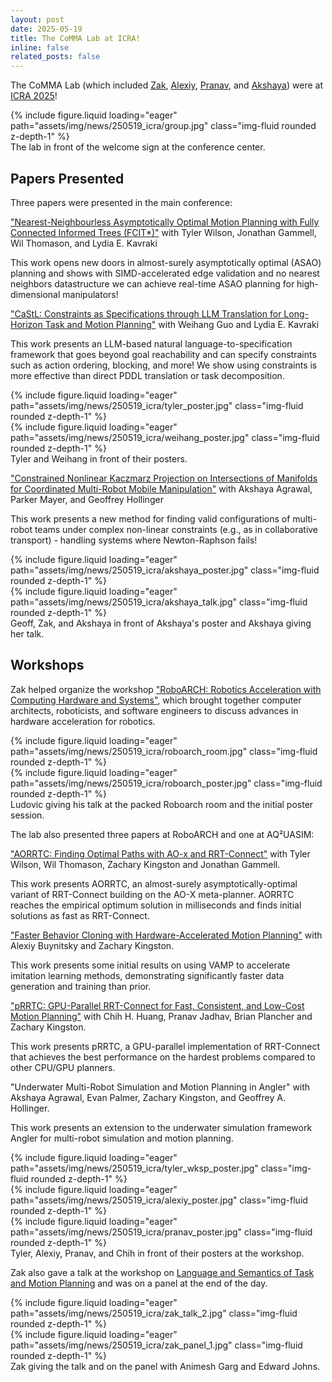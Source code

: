 ```yaml
---
layout: post
date: 2025-05-19
title: The CoMMA Lab at ICRA!
inline: false
related_posts: false
---
```


The CoMMA Lab (which included [Zak](/members/zak), [Alexiy](/members/alexiy), [Pranav](/members/pranav), and [Akshaya](https://www.akshayaagrawal.com/)) were at [ICRA 2025](https://2025.ieee-icra.org/)!

<div class="row mt-5 justify-content-center">
    <div class="col-md-8 mt-3 mt-md-0">
        {% include figure.liquid loading="eager" path="assets/img/news/250519_icra/group.jpg" class="img-fluid rounded z-depth-1" %}
    </div>
</div>
<div class="caption text-center">
The lab in front of the welcome sign at the conference center.
</div>

## Papers Presented

Three papers were presented in the main conference:

["Nearest-Neighbourless Asymptotically Optimal Motion Planning with Fully Connected Informed Trees (FCIT*)"](/publications#wilson2025fcit)
with Tyler Wilson, Jonathan Gammell, Wil Thomason, and Lydia E. Kavraki

This work opens new doors in almost-surely asymptotically optimal (ASAO) planning and shows with SIMD-accelerated edge validation and no nearest neighbors datastructure we can achieve real-time ASAO planning for high-dimensional manipulators!

["CaStL: Constraints as Specifications through LLM Translation for Long-Horizon Task and Motion Planning"](/publications#guo2025castl)
with Weihang Guo and Lydia E. Kavraki

This work presents an LLM-based natural language-to-specification framework that goes beyond goal reachability and can specify constraints such as action ordering, blocking, and more! We show using constraints is more effective than direct PDDL translation or task decomposition.


<div class="row mt-3 justify-content-center">
    <div class="col-sm mt-3 mt-md-0">
        {% include figure.liquid loading="eager" path="assets/img/news/250519_icra/tyler_poster.jpg" class="img-fluid rounded z-depth-1" %}
    </div>
    <div class="col-sm mt-3 mt-md-0">
        {% include figure.liquid loading="eager" path="assets/img/news/250519_icra/weihang_poster.jpg" class="img-fluid rounded z-depth-1" %}
    </div>
</div>
<div class="caption text-center">
Tyler and Weihang in front of their posters.
</div>

["Constrained Nonlinear Kaczmarz Projection on Intersections of Manifolds for Coordinated Multi-Robot Mobile Manipulation"](/publications#agrawal2025cnkz)
with Akshaya Agrawal, Parker Mayer, and Geoffrey Hollinger

This work presents a new method for finding valid configurations of multi-robot teams under complex non-linear constraints (e.g., as in collaborative transport) - handling systems where Newton-Raphson fails!


<div class="row mt-3">
    <div class="col-sm mt-3 mt-md-0">
        {% include figure.liquid loading="eager" path="assets/img/news/250519_icra/akshaya_poster.jpg" class="img-fluid rounded z-depth-1" %}
    </div>
    <div class="col-sm mt-3 mt-md-0">
        {% include figure.liquid loading="eager" path="assets/img/news/250519_icra/akshaya_talk.jpg" class="img-fluid rounded z-depth-1" %}
    </div>
</div>
<div class="caption">
Geoff, Zak, and Akshaya in front of Akshaya's poster and Akshaya giving her talk.
</div>

## Workshops

Zak helped organize the workshop ["RoboARCH: Robotics Acceleration with Computing Hardware and Systems"](https://sites.google.com/view/roboarch-icra25/home?authuser=0), which brought together computer architects, roboticists, and software engineers to discuss advances in hardware acceleration for robotics.

<div class="row mt-3 justify-content-center">
    <div class="col-sm mt-3 mt-md-0">
        {% include figure.liquid loading="eager" path="assets/img/news/250519_icra/roboarch_room.jpg" class="img-fluid rounded z-depth-1" %}
    </div>
    <div class="col-sm mt-3 mt-md-0">
        {% include figure.liquid loading="eager" path="assets/img/news/250519_icra/roboarch_poster.jpg" class="img-fluid rounded z-depth-1" %}
    </div>
</div>
<div class="caption text-center">
Ludovic giving his talk at the packed Roboarch room and the initial poster session.
</div>

The lab also presented three papers at RoboARCH and one at AQ²UASIM:

["AORRTC: Finding Optimal Paths with AO-x and RRT-Connect"](/publications#wilson2025aorrtc) with Tyler Wilson, Wil Thomason, Zachary Kingston and Jonathan Gammell.

This work presents AORRTC, an almost-surely asymptotically-optimal variant of RRT-Connect building on the AO-X meta-planner. AORRTC reaches the empirical optimum solution in milliseconds and finds initial solutions as fast as RRT-Connect.

["Faster Behavior Cloning with Hardware-Accelerated Motion Planning"](/publications#buynitsky2025wksp) with Alexiy Buynitsky and Zachary Kingston.

This work presents some initial results on using VAMP to accelerate imitation learning methods, demonstrating significantly faster data generation and training than prior.

["pRRTC: GPU-Parallel RRT-Connect for Fast, Consistent, and Low-Cost Motion Planning"](/publications#huangjadhav2025prrtc) with Chih H. Huang, Pranav Jadhav, Brian Plancher and Zachary Kingston.

This work presents pRRTC, a GPU-parallel implementation of RRT-Connect that achieves the best performance on the hardest problems compared to other CPU/GPU planners.

"Underwater Multi-Robot Simulation and Motion Planning in Angler" with Akshaya Agrawal, Evan Palmer, Zachary Kingston, and Geoffrey A. Hollinger.

This work presents an extension to the underwater simulation framework Angler for multi-robot simulation and motion planning.

<div class="row mt-3 justify-content-center">
    <div class="col-sm mt-3 mt-md-0">
        {% include figure.liquid loading="eager" path="assets/img/news/250519_icra/tyler_wksp_poster.jpg" class="img-fluid rounded z-depth-1" %}
    </div>
    <div class="col-sm mt-3 mt-md-0">
        {% include figure.liquid loading="eager" path="assets/img/news/250519_icra/alexiy_poster.jpg" class="img-fluid rounded z-depth-1" %}
    </div>
    <div class="col-sm mt-3 mt-md-0">
        {% include figure.liquid loading="eager" path="assets/img/news/250519_icra/pranav_poster.jpg" class="img-fluid rounded z-depth-1" %}
    </div>
</div>
<div class="caption text-center">
Tyler, Alexiy, Pranav, and Chih in front of their posters at the workshop.
</div>

Zak also gave a talk at the workshop on [Language and Semantics of Task and Motion Planning](https://dyalab.mines.edu/2025/icra-workshop/) and was on a panel at the end of the day.

<div class="row mt-3 justify-content-center">
    <div class="col-sm mt-3 mt-md-0">
        {% include figure.liquid loading="eager" path="assets/img/news/250519_icra/zak_talk_2.jpg" class="img-fluid rounded z-depth-1" %}
    </div>
    <div class="col-sm mt-3 mt-md-0">
        {% include figure.liquid loading="eager" path="assets/img/news/250519_icra/zak_panel_1.jpg" class="img-fluid rounded z-depth-1" %}
    </div>
</div>
<div class="caption text-center">
Zak giving the talk and on the panel with Animesh Garg and Edward Johns.
</div>
